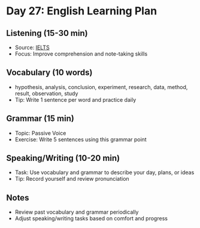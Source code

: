 # Day 27: English Learning Plan

## Listening (15-30 min)
- Source: [IELTS](https://www.ielts.org/for-test-takers/practice-tests)
- Focus: Improve comprehension and note-taking skills

## Vocabulary (10 words)
- hypothesis, analysis, conclusion, experiment, research, data, method, result, observation, study
- Tip: Write 1 sentence per word and practice daily

## Grammar (15 min)
- Topic: Passive Voice
- Exercise: Write 5 sentences using this grammar point

## Speaking/Writing (10-20 min)
- Task: Use vocabulary and grammar to describe your day, plans, or ideas
- Tip: Record yourself and review pronunciation

## Notes
- Review past vocabulary and grammar periodically
- Adjust speaking/writing tasks based on comfort and progress

